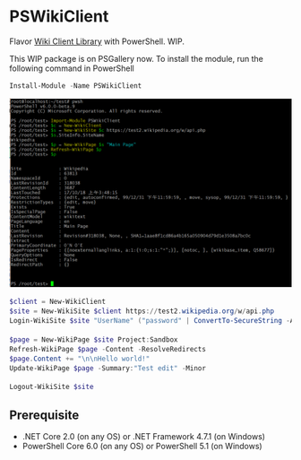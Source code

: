 # PSWikiClient

Flavor [Wiki Client Library](https://github.com/CXuesong/WikiClientLibrary) with PowerShell. WIP.

This WIP package is on PSGallery now. To install the module, run the following command in PowerShell

```powershell
Install-Module -Name PSWikiClient
```

![Snapshoot1.png](Images/Snapshoot1.png)

```powershell
$client = New-WikiClient
$site = New-WikiSite $client https://test2.wikipedia.org/w/api.php
Login-WikiSite $site "UserName" ("password" | ConvertTo-SecureString -AsPlainText -Force)

$page = New-WikiPage $site Project:Sandbox
Refresh-WikiPage $page -Content -ResolveRedirects
$page.Content += "\n\nHello world!"
Update-WikiPage $page -Summary:"Test edit" -Minor

Logout-WikiSite $site
```

## Prerequisite

*   .NET Core 2.0 (on any OS) or .NET Framework 4.7.1 (on Windows)
*   PowerShell Core 6.0 (on any OS) or PowerShell 5.1 (on Windows)